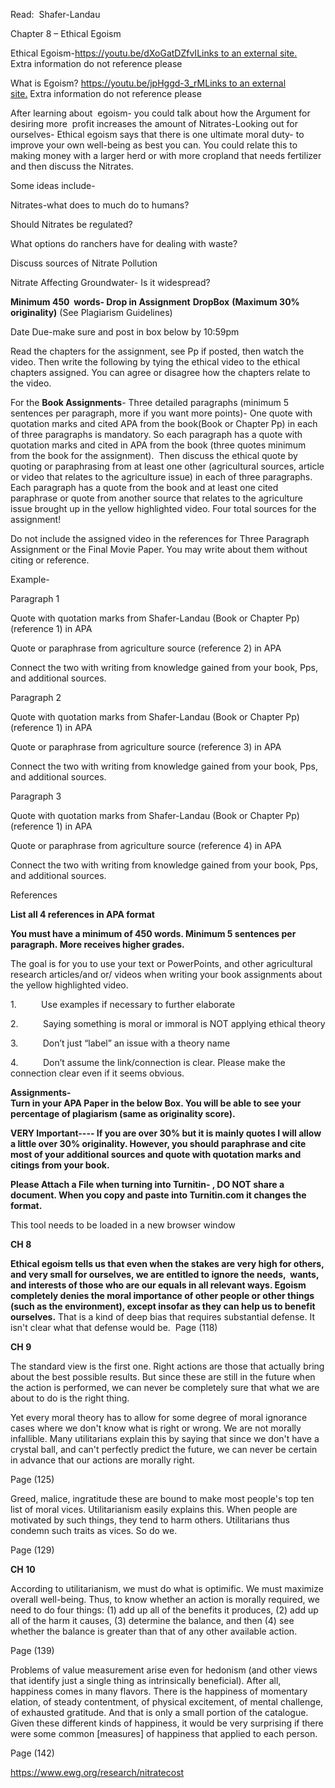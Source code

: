 Read:  Shafer-Landau

Chapter 8 – Ethical Egoism

Ethical Egoism-[https://youtu.be/dXoGatDZfvILinks to an external site.](https://youtu.be/dXoGatDZfvI)   Extra information do not reference please  

What is Egoism? [https://youtu.be/jpHggd-3_rMLinks to an external site.](https://youtu.be/jpHggd-3_rM) Extra information do not reference please  

After learning about  egoism- you could talk about how the Argument for desiring more  profit increases the amount of Nitrates-Looking out for ourselves- Ethical egoism says that there is one ultimate moral duty- to improve your own well-being as best you can. You could relate this to making money with a larger herd or with more cropland that needs fertilizer and then discuss the Nitrates.

Some ideas include-

Nitrates-what does to much do to humans?

Should Nitrates be regulated?

What options do ranchers have for dealing with waste?

Discuss sources of Nitrate Pollution

Nitrate Affecting Groundwater- Is it widespread?

**Minimum 450  words- Drop in Assignment** **DropBox** **(Maximum 30% originality)** (See Plagiarism Guidelines)

Date Due-make sure and post in box below by 10:59pm

Read the chapters for the assignment, see Pp if posted, then watch the video. Then write the following by tying the ethical video to the ethical chapters assigned. You can agree or disagree how the chapters relate to the video.

For the **Book Assignments**- Three detailed paragraphs (minimum 5 sentences per paragraph, more if you want more points)- One quote with quotation marks and cited APA from the book(Book or Chapter Pp) in each of three paragraphs is mandatory. So each paragraph has a quote with quotation marks and cited in APA from the book (three quotes minimum from the book for the assignment).  Then discuss the ethical quote by quoting or paraphrasing from at least one other (agricultural sources, article or video that relates to the agriculture issue) in each of three paragraphs. Each paragraph has a quote from the book and at least one cited paraphrase or quote from another source that relates to the agriculture issue brought up in the yellow highlighted video. Four total sources for the assignment!

Do not include the assigned video in the references for Three Paragraph Assignment or the Final Movie Paper. You may write about them without citing or reference.

Example-

Paragraph 1

Quote with quotation marks from Shafer-Landau (Book or Chapter Pp) (reference 1) in APA

Quote or paraphrase from agriculture source (reference 2) in APA

Connect the two with writing from knowledge gained from your book, Pps, and additional sources.

Paragraph 2

Quote with quotation marks from Shafer-Landau (Book or Chapter Pp) (reference 1) in APA

Quote or paraphrase from agriculture source (reference 3) in APA

Connect the two with writing from knowledge gained from your book, Pps, and additional sources.

Paragraph 3

Quote with quotation marks from Shafer-Landau (Book or Chapter Pp) (reference 1) in APA

Quote or paraphrase from agriculture source (reference 4) in APA

Connect the two with writing from knowledge gained from your book, Pps, and additional sources.

References

**List all 4 references in APA format**

**You must have a minimum of 450 words. Minimum 5 sentences per paragraph. More receives higher grades.**

The goal is for you to use your text or PowerPoints, and other agricultural research articles/and or/ videos when writing your book assignments about the yellow highlighted video.

1.          Use examples if necessary to further elaborate

2.          Saying something is moral or immoral is NOT applying ethical theory

3.          Don’t just “label” an issue with a theory name

4.          Don’t assume the link/connection is clear. Please make the connection clear even if it seems obvious.

**Assignments-  
Turn in your APA Paper in the below Box. You will be able to see your percentage of plagiarism (same as originality score).**

**VERY Important---- If you are over 30% but it is mainly quotes I will allow a little over 30% originality. However, you should paraphrase and cite most of your additional sources and quote with quotation marks and citings from your book.**

**Please Attach a File when turning into Turnitin- , DO NOT share a document. When you copy and paste into Turnitin.com it changes the format.**

This tool needs to be loaded in a new browser window


**CH 8**

**Ethical egoism tells us that even when the stakes are very high for others, and very small for ourselves, we are entitled to ignore the needs,  wants, and interests of those who are our equals in all relevant ways. Egoism completely denies the moral importance of other people or other things (such as the environment), except insofar as they can help us to benefit ourselves.** That is a kind of deep bias that requires substantial defense. It isn't clear what that defense would be.  Page (118)

**CH 9**

The standard view is the first one. Right actions are those that actually bring about the best possible results. But since these are still in the future when the action is performed, we can never be completely sure that what we are about to do is the right thing.

Yet every moral theory has to allow for some degree of moral ignorance cases where we don't know what is right or wrong. We are not morally infallible. Many utilitarians explain this by saying that since we don't have a crystal ball, and can't perfectly predict the future, we can never be certain in advance that our actions are morally right.

Page (125)

Greed, malice, ingratitude these are bound to make most people's top ten list of moral vices. Utilitarianism easily explains this. When people are motivated by such things, they tend to harm others. Utilitarians thus condemn such traits as vices. So do we.

Page (129)

**CH 10**

According to utilitarianism, we must do what is optimific. We must maximize overall well-being. Thus, to know whether an action is morally required, we need to do four things: (1) add up all of the benefits it produces, (2) add up all of the harm it causes, (3) determine the balance, and then (4) see whether the balance is greater than that of any other available action.

Page (139)

Problems of value measurement arise even for hedonism (and other views that identify just a single thing as intrinsically beneficial). After all, happiness comes in many flavors. There is the happiness of momentary elation, of steady contentment, of physical excitement, of mental challenge, of exhausted gratitude. And that is only a small portion of the catalogue. Given these different kinds of happiness, it would be very surprising if there were some common [measures] of happiness that applied to each person.

Page (142)


https://www.ewg.org/research/nitratecost

